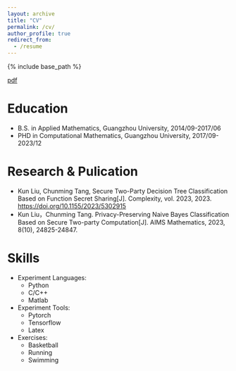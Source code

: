 ```yaml
---
layout: archive
title: "CV"
permalink: /cv/
author_profile: true
redirect_from:
  - /resume
---
```


{% include base_path %}

[pdf](/files/lkcv.pdf)

Education
======
* B.S. in Applied Mathematics, Guangzhou University, 2014/09-2017/06
* PHD in Computational Mathematics, Guangzhou University, 2017/09-2023/12

Research & Pulication
======
* Kun Liu, Chunming Tang, Secure Two-Party Decision Tree Classification Based on Function Secret Sharing[J]. Complexity, vol. 2023, 2023. https://doi.org/10.1155/2023/5302915
* Kun Liu，Chunming Tang. Privacy-Preserving Naive Bayes Classification Based on Secure Two-party Computation[J]. AIMS Mathematics, 2023, 8(10), 24825-24847.

Skills
======
* Experiment Languages:
  * Python
  * C/C++
  * Matlab
* Experiment Tools:
  * Pytorch
  * Tensorflow
  * Latex
* Exercises:
  * Basketball
  * Running
  * Swimming

